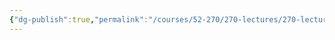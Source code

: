 ```yaml
---
{"dg-publish":true,"permalink":"/courses/52-270/270-lectures/270-lecture-6/","dgHomeLink":true,"dgPassFrontmatter":false,"dgShowBacklinks":true,"dgShowLocalGraph":true,"dgShowInlineTitle":false}
---
```

